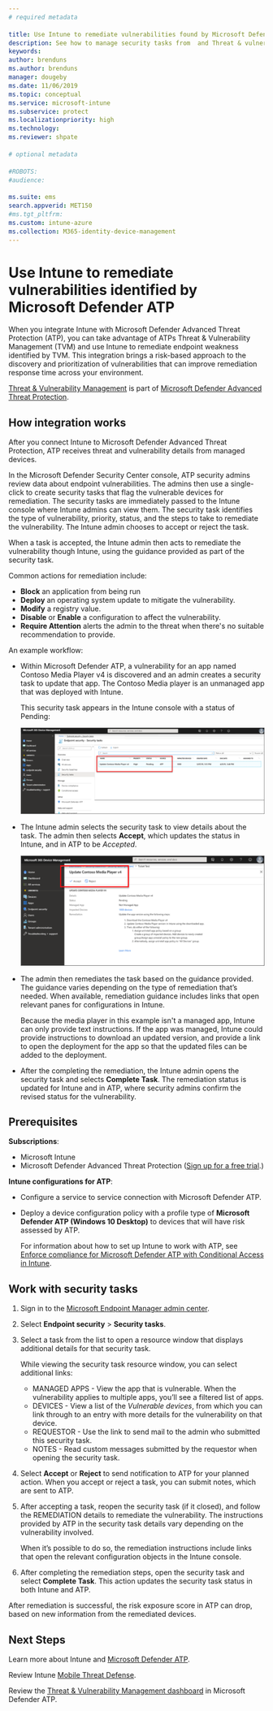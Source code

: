 ```yaml
---
# required metadata

title: Use Intune to remediate vulnerabilities found by Microsoft Defender ATP - Azure | Microsoft Docs
description: See how to manage security tasks from  and Threat & vulnerability Management, part of Microsoft Defender Advanced Threat Protection (ATP) from within the Intune console.
keywords:
author: brenduns 
ms.author: brenduns
manager: dougeby
ms.date: 11/06/2019
ms.topic: conceptual
ms.service: microsoft-intune
ms.subservice: protect
ms.localizationpriority: high
ms.technology:
ms.reviewer: shpate

# optional metadata

#ROBOTS:
#audience:

ms.suite: ems
search.appverid: MET150
#ms.tgt_pltfrm:
ms.custom: intune-azure
ms.collection: M365-identity-device-management
---
```


# Use Intune to remediate vulnerabilities identified by Microsoft Defender ATP

When you integrate Intune with Microsoft Defender Advanced Threat Protection (ATP), you can take advantage of ATPs Threat & Vulnerability Management (TVM) and use Intune to remediate endpoint weakness identified by TVM. This integration brings a risk-based approach to the discovery and prioritization of vulnerabilities that can improve remediation response time across your environment.

[Threat & Vulnerability Management](https://docs.microsoft.com/windows/security/threat-protection/windows-defender-atp/next-gen-threat-and-vuln-mgt) is part of [Microsoft Defender Advanced Threat Protection](https://docs.microsoft.com/windows/security/threat-protection/windows-defender-atp/windows-defender-advanced-threat-protection).

## How integration works

After you connect Intune to Microsoft Defender Advanced Threat Protection, ATP receives threat and vulnerability details from managed devices.

In the Microsoft Defender Security Center console, ATP security admins review data about endpoint vulnerabilities. The admins then use a single-click to create security tasks that flag the vulnerable devices for remediation. The security tasks are immediately passed to the Intune console where Intune admins can view them. The security task identifies the type of vulnerability, priority, status, and the steps to take to remediate the vulnerability. The Intune admin chooses to accept or reject the task.

When a task is accepted, the Intune admin then acts to remediate the vulnerability though Intune, using the guidance provided as part of the security task.

Common actions for remediation include:

- **Block** an application from being run
- **Deploy** an operating system update to mitigate the vulnerability.
- **Modify** a registry value.
- **Disable** or **Enable** a configuration to affect the vulnerability.
- **Require Attention** alerts the admin to the threat when there's no suitable recommendation to provide.

An example workflow:

- Within Microsoft Defender ATP, a vulnerability for an app named Contoso Media Player v4 is discovered and an admin creates a security task to update that app. The Contoso Media player is an unmanaged app that was deployed with Intune.

  This security task appears in the Intune console with a status of Pending:

  ![View the list of security tasks in the Intune console](./media/atp-manage-vulnerabilities/temp-security-tasks.png)

- The Intune admin selects the security task to view details about the task.  The admin then selects **Accept**, which updates the status in Intune, and in ATP to be *Accepted*.

  ![Accept or reject a security task](./media/atp-manage-vulnerabilities/temp-accept-task.png)

- The admin then remediates the task based on the guidance provided. The guidance varies depending on the type of remediation that’s needed. When available, remediation guidance includes links that open relevant panes for configurations in Intune.

  Because the media player in this example isn't a managed app, Intune can only provide text instructions. If the app was managed, Intune could provide instructions to download an updated version, and provide a link to open the deployment for the app so that the updated files can be added to the deployment.

- After the completing the remediation, the Intune admin opens the security task and selects **Complete Task**.  The remediation status is updated for Intune and in ATP, where security admins confirm the revised status for the vulnerability.

## Prerequisites  

**Subscriptions**:

- Microsoft Intune  
- Microsoft Defender Advanced Threat Protection ([Sign up for a free trial](https://www.microsoft.com/WindowsForBusiness/windows-atp?ocid=docs-wdatp-main-abovefoldlink).)

**Intune configurations for ATP**:

- Configure a service to service connection with Microsoft Defender ATP.
- Deploy a device configuration policy with a profile type of **Microsoft Defender ATP (Windows 10 Desktop)** to devices that will have risk assessed by ATP.

  For information about how to set up Intune to work with ATP, see [Enforce compliance for Microsoft Defender ATP with Conditional Access in Intune](advanced-threat-protection.md#enable-microsoft-defender-atp-in-intune).

## Work with security tasks

1. Sign in to the [Microsoft Endpoint Manager admin center](https://go.microsoft.com/fwlink/?linkid=2109431).

2. Select **Endpoint security** > **Security tasks**.

3. Select a task from the list to open a resource window that displays additional details for that security task.

   While viewing the security task resource window, you can select additional links:

   - MANAGED APPS - View the app that is vulnerable. When the vulnerability applies to multiple apps, you’ll see a filtered list of apps.
   - DEVICES - View a list of the *Vulnerable devices*, from which you can link through to an entry with more details for the vulnerability on that device.
   - REQUESTOR - Use the link to send mail to the admin who submitted this security task.
   - NOTES - Read custom messages submitted by the requestor when opening the security task.

4. Select **Accept** or **Reject** to send notification to ATP for your planned action. When you accept or reject a task, you can submit notes, which are sent to ATP.

5. After accepting a task, reopen the security task (if it closed), and follow the REMEDIATION details to remediate the vulnerability. The instructions provided by ATP in the security task details vary depending on the vulnerability involved.

   When it’s possible to do so, the remediation instructions include links that open the relevant configuration objects in the Intune console.

6. After completing the remediation steps, open the security task and select **Complete Task**.  This action updates the security task status in both Intune and ATP.

After remediation is successful, the risk exposure score in ATP can drop, based on new information from the remediated devices.

## Next Steps
Learn more about Intune and [Microsoft Defender ATP](advanced-threat-protection.md).

Review Intune [Mobile Threat Defense](mobile-threat-defense.md).

Review the [Threat & Vulnerability Management dashboard](https://docs.microsoft.com/windows/security/threat-protection/windows-defender-atp/tvm-dashboard-insights) in Microsoft Defender ATP.
